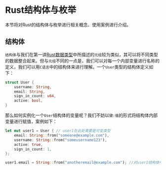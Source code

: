 # Rust结构体与枚举
本节将对Rust的结构体与枚举进行相关概念、使用案例进行介绍。
## 结构体
`结构体`与我们在第一讲[Rust数据类型](Rust数据类型.md)中所描述的`元组`较为类似，其可以将不同类型的数据整合起来。但与`元组`不同的一点是，我们可以对每一个内部变量进行名称的定义，我们可以用`C语言`中的结构体来进行理解。一个`User`类型的结构体定义如下：
```rust
struct User {
    username: String,
    email: String,
    sign_in_count: u64,
    active: bool,
}
```
那么如何实例化一个`User`结构体的变量呢？我们不妨以`键:值`的形式将结构体内部变量进行赋值，案例如下：
```rust
let mut user1 = User { // user1在此处需要是可变类型
    email: String::from("someone@example.com"),
    username: String::from("someusername123"),
    active: true,
    sign_in_count: 1,
};

user1.email = String::from("anotheremail@example.com"); //对user1结构体中的email变量进行赋值
```
